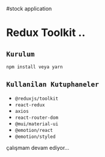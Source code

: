 #stock application

# Redux Toolkit ..
## `Kurulum`
```
npm install veya yarn
```
## `Kullanilan Kutuphaneler`

- `@reduxjs/toolkit`
- `react-redux`
- `axios`
- `react-router-dom`
- `@mui/material-ui`
- `@emotion/react`
- `@emotion/styled`


çalışmam devam ediyor...
